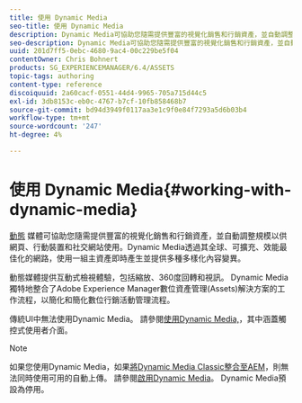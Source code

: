 ```yaml
---
title: 使用 Dynamic Media
seo-title: 使用 Dynamic Media
description: Dynamic Media可協助您隨需提供豐富的視覺化銷售和行銷資產，並自動調整規模以供網頁、行動裝置及社交網站使用。 Dynamic Media透過其全球、可擴充、效能最佳化的網路，使用一組主資產即時產生並提供多種多樣化內容變異
seo-description: Dynamic Media可協助您隨需提供豐富的視覺化銷售和行銷資產，並自動調整規模以供網頁、行動裝置及社交網站使用。 Dynamic Media透過其全球、可擴充、效能最佳化的網路，使用一組主資產即時產生並提供多種多樣化內容變異
uuid: 201d7ff5-0ebc-4680-9ac4-00c229be5f04
contentOwner: Chris Bohnert
products: SG_EXPERIENCEMANAGER/6.4/ASSETS
topic-tags: authoring
content-type: reference
discoiquuid: 2a60cacf-0551-44d4-9965-705a715d44c5
exl-id: 3db8153c-eb0c-4767-b7cf-10fb858468b7
source-git-commit: bd94d3949f0117aa3e1c9f0e84f7293a5d6b03b4
workflow-type: tm+mt
source-wordcount: '247'
ht-degree: 4%

---
```


# 使用 Dynamic Media{#working-with-dynamic-media}

[動態](https://www.adobe.com/solutions/web-experience-management/dynamic-media.html) 媒體可協助您隨需提供豐富的視覺化銷售和行銷資產，並自動調整規模以供網頁、行動裝置和社交網站使用。Dynamic Media透過其全球、可擴充、效能最佳化的網路，使用一組主資產即時產生並提供多種多樣化內容變異。

動態媒體提供互動式檢視體驗，包括縮放、360度回轉和視訊。 Dynamic Media獨特地整合了Adobe Experience Manager數位資產管理(Assets)解決方案的工作流程，以簡化和簡化數位行銷活動管理流程。

傳統UI中無法使用Dynamic Media。 請參閱[使用Dynamic Media,](/help/assets/dynamic-media.md)，其中涵蓋觸控式使用者介面。

>[!NOTE]
>
>如果您使用Dynamic Media，如果[將Dynamic Media Classic整合至AEM](/help/sites-administering/scene7.md)，則無法同時使用可用的自動上傳。 請參閱[啟用Dynamic Media](/help/assets/config-dynamic.md#enabling-dynamic-media)。 Dynamic Media預設為停用。
